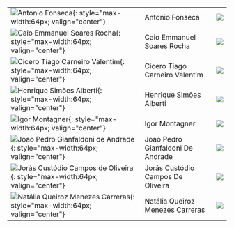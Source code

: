 |                                                                                                                                      |                                   |                                                        |
|:-------------------------------------------------------------------------------------------------------------------------------------|:----------------------------------|:-------------------------------------------------------|
| ![Antonio Fonseca](https://avatars.githubusercontent.com/u/49568529?v=4){: style="max-width:64px; valign="center"}                   | Antonio Fonseca                   | [![](css/github.png)](http://github.com/antonioarf)    |
| ![Caio Emmanuel Soares Rocha](https://avatars.githubusercontent.com/u/87953966?v=4){: style="max-width:64px; valign="center"}        | Caio Emmanuel Soares Rocha        | [![](css/github.png)](http://github.com/cemmanuelsr)   |
| ![Cicero Tiago Carneiro Valentim](https://avatars.githubusercontent.com/u/49568618?v=4){: style="max-width:64px; valign="center"}    | Cicero Tiago Carneiro Valentim    | [![](css/github.png)](http://github.com/cicerotcv)     |
| ![Henrique Simões Alberti](https://avatars.githubusercontent.com/u/76076260?v=4){: style="max-width:64px; valign="center"}           | Henrique Simões Alberti           | [![](css/github.png)](http://github.com/hsalberti)     |
| ![Igor Montagner](https://avatars.githubusercontent.com/u/221446?v=4){: style="max-width:64px; valign="center"}                      | Igor Montagner                    | [![](css/github.png)](http://github.com/igordsm)       |
| ![Joao Pedro Gianfaldoni de Andrade](https://avatars.githubusercontent.com/u/49215007?v=4){: style="max-width:64px; valign="center"} | Joao Pedro Gianfaldoni De Andrade | [![](css/github.png)](http://github.com/jpgianfaldoni) |
| ![Jorás Custódio Campos de Oliveira](https://avatars.githubusercontent.com/u/43121361?v=4){: style="max-width:64px; valign="center"} | Jorás Custódio Campos De Oliveira | [![](css/github.png)](http://github.com/JorasOliveira) |
| ![Natália Queiroz Menezes Carreras](https://avatars.githubusercontent.com/u/62567966?v=4){: style="max-width:64px; valign="center"}  | Natália Queiroz Menezes Carreras  | [![](css/github.png)](http://github.com/nataliaqmc)    |